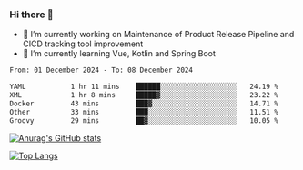 ### Hi there 👋

- 🔭 I’m currently working on Maintenance of Product Release Pipeline and CICD tracking tool improvement
- 🌱 I’m currently learning Vue, Kotlin and Spring Boot

<!--START_SECTION:waka-->

```txt
From: 01 December 2024 - To: 08 December 2024

YAML           1 hr 11 mins    ██████░░░░░░░░░░░░░░░░░░░   24.19 %
XML            1 hr 8 mins     █████▓░░░░░░░░░░░░░░░░░░░   23.22 %
Docker         43 mins         ███▓░░░░░░░░░░░░░░░░░░░░░   14.71 %
Other          33 mins         ███░░░░░░░░░░░░░░░░░░░░░░   11.51 %
Groovy         29 mins         ██▓░░░░░░░░░░░░░░░░░░░░░░   10.05 %
```

<!--END_SECTION:waka-->

[![Anurag's GitHub stats](https://github-readme-stats.vercel.app/api?username=yunhao981&show_icons=true&theme=solarized-dark)](https://github.com/anuraghazra/github-readme-stats)

[![Top Langs](https://github-readme-stats.vercel.app/api/top-langs/?username=yunhao981&theme=solarized-dark&layout=compact)](https://github.com/anuraghazra/github-readme-stats)

<!--
**yunhao981/yunhao981** is a ✨ _special_ ✨ repository because its `README.md` (this file) appears on your GitHub profile.

Here are some ideas to get you started:

- 🔭 I’m currently working on Maintenance of Release Pipeline and CICD tracking tool improvement
- 🌱 I’m currently learning Vue, Kotlin and Spring Boot
- 👯 I’m looking to collaborate on ...
- 🤔 I’m looking for help with ...
- 💬 Ask me about ...
- 📫 How to reach me: ...
- 😄 Pronouns: ...
- ⚡ Fun fact: ...
-->



